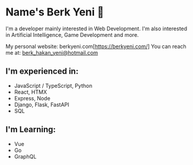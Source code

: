 # Name's Berk Yeni 👋

I'm a developer mainly interested in Web Development.
I'm also interested in Artificial Intelligence, Game Development and more.

My personal website: berkyeni.com[https://berkyeni.com/]
You can reach me at: berk_hakan_yeni@hotmail.com

## I'm experienced in:
- JavaScript / TypeScript, Python
- React, HTMX
- Express, Node
- Django, Flask, FastAPI
- SQL

## I'm Learning:
- Vue
- Go
- GraphQL
